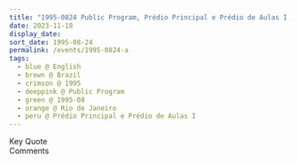 ```yaml
---
title: "1995-0824 Public Program, Prédio Principal e Prédio de Aulas I, School of Music, Rua do Passeio, 98 -- Centro, Cinelândia, Rio de Janeiro, Brazil"
date: 2023-11-18
display_date: 
sort_date: 1995-08-24
permalink: /events/1995-0824-a
tags:
  - blue @ English
  - brown @ Brazil
  - crimson @ 1995
  - deeppink @ Public Program
  - green @ 1995-08
  - orange @ Rio de Janeiro
  - peru @ Prédio Principal e Prédio de Aulas I
---
```


<wave-list>
  <list-title color="green" width="75">Key Quote</list-title>
  <list-item color="BlanchedAlmond"  width="200"></list-item>
  <list-item color="Lavender"></list-item>
  <list-item color="BlanchedAlmond"></list-item>
</wave-list>

<br>

<wave-list>
  <list-title color="green" width="75">Comments</list-title>
  <list-item color="BlanchedAlmond"  width="200"></list-item>
  <list-item color="Lavender"></list-item>
  <list-item color="BlanchedAlmond"></list-item>
</wave-list>